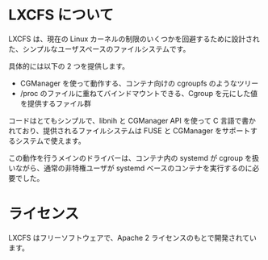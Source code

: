 # LXCFS について <!-- What's LXCFS? -->

<!--
LXCFS is a simple userspace filesystem designed to workaround some current limitations of the Linux kernel.
-->
LXCFS は、現在の Linux カーネルの制限のいくつかを回避するために設計された、シンプルなユーザスペースのファイルシステムです。

<!--
Specifically, it's providing two main things
-->
具体的には以下の 2 つを提供します。

 * CGManager を使って動作する、コンテナ向けの cgroupfs のようなツリー <!-- A cgroupfs-like tree which is container aware and works using CGManager. -->
 * /proc のファイルに重ねてバインドマウントできる、Cgroup を元にした値を提供するファイル群 <!-- A set of files which can be bind-mounted over their /proc originals to provide CGroup-aware values. -->

<!--
The code is pretty simple, written in C using libnih and the CGManager API and the resulting filesystem  
can be used on any system that supports FUSE and CGManager.
-->
コードはとてもシンプルで、libnih と CGManager API を使って C 言語で書かれており、提供されるファイルシステムは FUSE と CGManager をサポートするシステムで使えます。

<!--
The main driver for this work was the need to run systemd based containers as a regular unprivileged user  
while still allowing systemd inside the container to interact with cgroups.
-->
この動作を行うメインのドライバーは、コンテナ内の systemd が cgroup を扱いながら、通常の非特権ユーザが systemd ベースのコンテナを実行するのに必要でした。

# ライセンス <!-- Licensing -->

<!--
LXCFS is free software and is developed under the Apache 2 license.
-->
LXCFS はフリーソフトウェアで、Apache 2 ライセンスのもとで開発されています。
